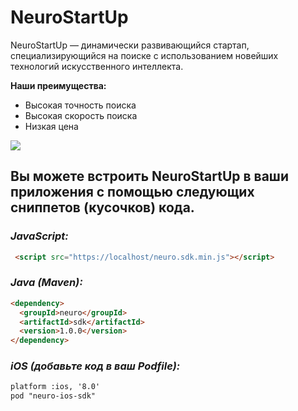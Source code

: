 # NeuroStartUp #

NeuroStartUp — динамически развивающийся стартап, специализирующийся на поиске с использованием новейших технологий искусственного интеллекта. 

**Наши преимущества:**

* Высокая точность поиска
* Высокая скорость поиска
* Низкая цена

![](https://camo.githubusercontent.com/c6727c717cad1e4820481abb87524f90782445c5/68747470733a2f2f692e696d6775722e636f6d2f495a4f525769492e706e67)

## Вы можете встроить NeuroStartUp в ваши приложения с помощью следующих сниппетов (кусочков) кода. ##

### *JavaScript:* ###

```html
 <script src="https://localhost/neuro.sdk.min.js"></script> 
```
### *Java (Maven):* ###

```html
<dependency>
  <groupId>neuro</groupId>
  <artifactId>sdk</artifactId>
  <version>1.0.0</version>
</dependency> 
```

### *iOS (добавьте код в ваш Podfile):* ###

```html
platform :ios, '8.0'
pod "neuro-ios-sdk"
```